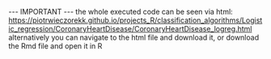 --- IMPORTANT --- the whole executed code can be seen via html: https://piotrwieczorekk.github.io/projects_R/classification_algorithms/Logistic_regression/CoronaryHeartDisease/CoronaryHeartDisease_logreg.html alternatively you can navigate to the html file and download it, or download the Rmd file and open it in R
